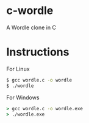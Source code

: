 # c-wordle
A Wordle clone in C

# Instructions
For Linux
```bash
$ gcc wordle.c -o wordle
$ ./wordle
```
For Windows
```cmd
> gcc wordle.c -o wordle.exe
> ./wordle.exe
```
